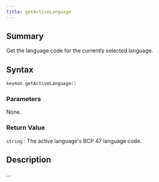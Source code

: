 ```yaml
---
title: getActiveLanguage
---
```


## Summary

Get the language code for the currently selected language.

## Syntax

```c
keyman.getActiveLanguage()
```

### Parameters

None.

### Return Value

`string`
:   The active language's BCP 47 language code.

## Description

...
